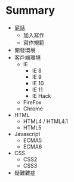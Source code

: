 # Summary

* [屁話](README.md)
   * 加入寫作
   * 寫作規範
* 開發環境
* 客戶端環境
   * IE
       * IE 8
       * IE 9
       * IE 10
       * IE 11
       * IE Hack
   * FireFox
   * Chrome
* HTML
   * HTML4 / HTML4.1
   * HTML5
* Javascript
   * ECMA5
   * ECMA6
* CSS
   * CSS2
   * CSS3
* 疑難雜症


